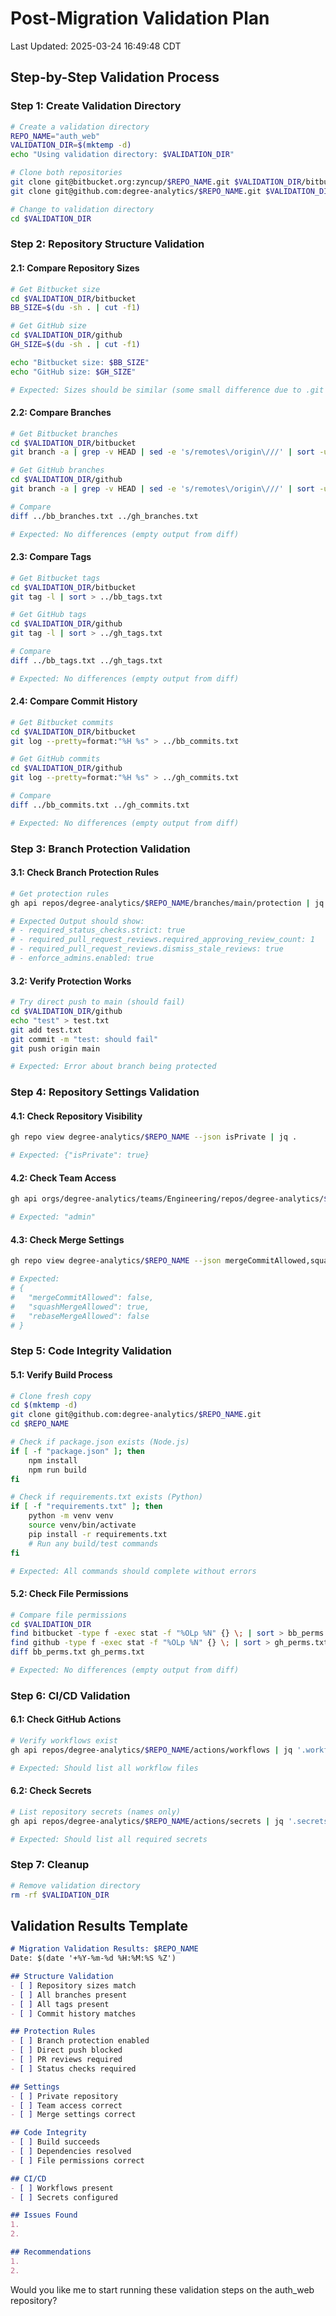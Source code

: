 # Post-Migration Validation Plan
Last Updated: 2025-03-24 16:49:48 CDT

## Step-by-Step Validation Process

### Step 1: Create Validation Directory
```bash
# Create a validation directory
REPO_NAME="auth_web"
VALIDATION_DIR=$(mktemp -d)
echo "Using validation directory: $VALIDATION_DIR"

# Clone both repositories
git clone git@bitbucket.org:zyncup/$REPO_NAME.git $VALIDATION_DIR/bitbucket
git clone git@github.com:degree-analytics/$REPO_NAME.git $VALIDATION_DIR/github

# Change to validation directory
cd $VALIDATION_DIR
```

### Step 2: Repository Structure Validation

#### 2.1: Compare Repository Sizes
```bash
# Get Bitbucket size
cd $VALIDATION_DIR/bitbucket
BB_SIZE=$(du -sh . | cut -f1)

# Get GitHub size
cd $VALIDATION_DIR/github
GH_SIZE=$(du -sh . | cut -f1)

echo "Bitbucket size: $BB_SIZE"
echo "GitHub size: $GH_SIZE"

# Expected: Sizes should be similar (some small difference due to .git directory is normal)
```

#### 2.2: Compare Branches
```bash
# Get Bitbucket branches
cd $VALIDATION_DIR/bitbucket
git branch -a | grep -v HEAD | sed -e 's/remotes\/origin\///' | sort -u > ../bb_branches.txt

# Get GitHub branches
cd $VALIDATION_DIR/github
git branch -a | grep -v HEAD | sed -e 's/remotes\/origin\///' | sort -u > ../gh_branches.txt

# Compare
diff ../bb_branches.txt ../gh_branches.txt

# Expected: No differences (empty output from diff)
```

#### 2.3: Compare Tags
```bash
# Get Bitbucket tags
cd $VALIDATION_DIR/bitbucket
git tag -l | sort > ../bb_tags.txt

# Get GitHub tags
cd $VALIDATION_DIR/github
git tag -l | sort > ../gh_tags.txt

# Compare
diff ../bb_tags.txt ../gh_tags.txt

# Expected: No differences (empty output from diff)
```

#### 2.4: Compare Commit History
```bash
# Get Bitbucket commits
cd $VALIDATION_DIR/bitbucket
git log --pretty=format:"%H %s" > ../bb_commits.txt

# Get GitHub commits
cd $VALIDATION_DIR/github
git log --pretty=format:"%H %s" > ../gh_commits.txt

# Compare
diff ../bb_commits.txt ../gh_commits.txt

# Expected: No differences (empty output from diff)
```

### Step 3: Branch Protection Validation

#### 3.1: Check Branch Protection Rules
```bash
# Get protection rules
gh api repos/degree-analytics/$REPO_NAME/branches/main/protection | jq .

# Expected Output should show:
# - required_status_checks.strict: true
# - required_pull_request_reviews.required_approving_review_count: 1
# - required_pull_request_reviews.dismiss_stale_reviews: true
# - enforce_admins.enabled: true
```

#### 3.2: Verify Protection Works
```bash
# Try direct push to main (should fail)
cd $VALIDATION_DIR/github
echo "test" > test.txt
git add test.txt
git commit -m "test: should fail"
git push origin main

# Expected: Error about branch being protected
```

### Step 4: Repository Settings Validation

#### 4.1: Check Repository Visibility
```bash
gh repo view degree-analytics/$REPO_NAME --json isPrivate | jq .

# Expected: {"isPrivate": true}
```

#### 4.2: Check Team Access
```bash
gh api orgs/degree-analytics/teams/Engineering/repos/degree-analytics/$REPO_NAME | jq .permission

# Expected: "admin"
```

#### 4.3: Check Merge Settings
```bash
gh repo view degree-analytics/$REPO_NAME --json mergeCommitAllowed,squashMergeAllowed,rebaseMergeAllowed | jq .

# Expected:
# {
#   "mergeCommitAllowed": false,
#   "squashMergeAllowed": true,
#   "rebaseMergeAllowed": false
# }
```

### Step 5: Code Integrity Validation

#### 5.1: Verify Build Process
```bash
# Clone fresh copy
cd $(mktemp -d)
git clone git@github.com:degree-analytics/$REPO_NAME.git
cd $REPO_NAME

# Check if package.json exists (Node.js)
if [ -f "package.json" ]; then
    npm install
    npm run build
fi

# Check if requirements.txt exists (Python)
if [ -f "requirements.txt" ]; then
    python -m venv venv
    source venv/bin/activate
    pip install -r requirements.txt
    # Run any build/test commands
fi

# Expected: All commands should complete without errors
```

#### 5.2: Check File Permissions
```bash
# Compare file permissions
cd $VALIDATION_DIR
find bitbucket -type f -exec stat -f "%OLp %N" {} \; | sort > bb_perms.txt
find github -type f -exec stat -f "%OLp %N" {} \; | sort > gh_perms.txt
diff bb_perms.txt gh_perms.txt

# Expected: No differences (empty output from diff)
```

### Step 6: CI/CD Validation

#### 6.1: Check GitHub Actions
```bash
# Verify workflows exist
gh api repos/degree-analytics/$REPO_NAME/actions/workflows | jq '.workflows[] | {name, path, state}'

# Expected: Should list all workflow files
```

#### 6.2: Check Secrets
```bash
# List repository secrets (names only)
gh api repos/degree-analytics/$REPO_NAME/actions/secrets | jq '.secrets[].name'

# Expected: Should list all required secrets
```

### Step 7: Cleanup
```bash
# Remove validation directory
rm -rf $VALIDATION_DIR
```

## Validation Results Template
```markdown
# Migration Validation Results: $REPO_NAME
Date: $(date '+%Y-%m-%d %H:%M:%S %Z')

## Structure Validation
- [ ] Repository sizes match
- [ ] All branches present
- [ ] All tags present
- [ ] Commit history matches

## Protection Rules
- [ ] Branch protection enabled
- [ ] Direct push blocked
- [ ] PR reviews required
- [ ] Status checks required

## Settings
- [ ] Private repository
- [ ] Team access correct
- [ ] Merge settings correct

## Code Integrity
- [ ] Build succeeds
- [ ] Dependencies resolved
- [ ] File permissions correct

## CI/CD
- [ ] Workflows present
- [ ] Secrets configured

## Issues Found
1. 
2. 

## Recommendations
1. 
2. 
```

Would you like me to start running these validation steps on the auth_web repository? 